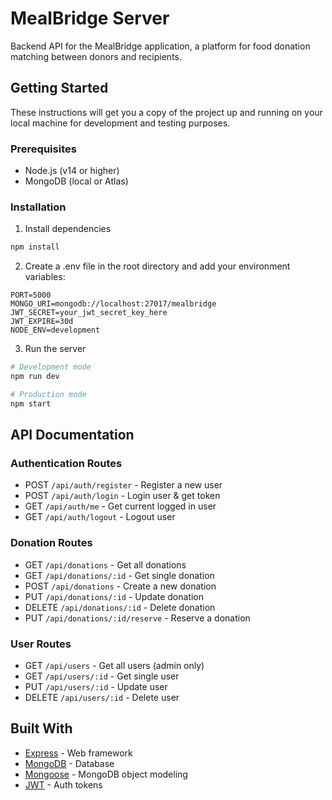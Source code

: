 # MealBridge Server

Backend API for the MealBridge application, a platform for food donation matching between donors and recipients.

## Getting Started

These instructions will get you a copy of the project up and running on your local machine for development and testing purposes.

### Prerequisites

- Node.js (v14 or higher)
- MongoDB (local or Atlas)

### Installation

1. Install dependencies

```bash
npm install
```

2. Create a .env file in the root directory and add your environment variables:

```
PORT=5000
MONGO_URI=mongodb://localhost:27017/mealbridge
JWT_SECRET=your_jwt_secret_key_here
JWT_EXPIRE=30d
NODE_ENV=development
```

3. Run the server

```bash
# Development mode
npm run dev

# Production mode
npm start
```

## API Documentation

### Authentication Routes

- POST `/api/auth/register` - Register a new user
- POST `/api/auth/login` - Login user & get token
- GET `/api/auth/me` - Get current logged in user
- GET `/api/auth/logout` - Logout user

### Donation Routes

- GET `/api/donations` - Get all donations
- GET `/api/donations/:id` - Get single donation
- POST `/api/donations` - Create a new donation
- PUT `/api/donations/:id` - Update donation
- DELETE `/api/donations/:id` - Delete donation
- PUT `/api/donations/:id/reserve` - Reserve a donation

### User Routes

- GET `/api/users` - Get all users (admin only)
- GET `/api/users/:id` - Get single user
- PUT `/api/users/:id` - Update user
- DELETE `/api/users/:id` - Delete user

## Built With

- [Express](https://expressjs.com/) - Web framework
- [MongoDB](https://www.mongodb.com/) - Database
- [Mongoose](https://mongoosejs.com/) - MongoDB object modeling
- [JWT](https://jwt.io/) - Auth tokens 